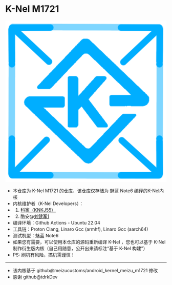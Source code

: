 # K-Nel M1721
![Alt text](/android/K-Nel/logo.png?raw=true "A Custom Kernel Base For Meizu M6 Note")
* 本仓库为 K-Nel M1721 的仓库，该仓库仅存储为 魅蓝 Note6 编译的K-Nel内核
* 内核维护者（K-Nel Developers）：
* 1. [科家（KNKJ55）](http://knkj55.github.io/about/kejia/)
* 2. 酷安@[刘健军1](http://www.coolapk.com/u/23303336)
* 编译环境：Github Actions - Ubuntu 22.04
* 工具链：Proton Clang, Linaro Gcc (armhf), Linaro Gcc (aarch64)
* 测试机型：魅蓝 Note6
* 如果您有需要，可以使用本仓库的源码重新编译 K-Nel ，您也可以基于 K-Nel 制作衍生版内核（自己用随意，公开出来请标注“基于 K-Nel 构建”）
* PS: 刷机有风险，搞机需谨慎！
---
* 该内核基于 github@meizucustoms/android_kernel_meizu_m1721 修改
* 感谢 github@tdrkDev
